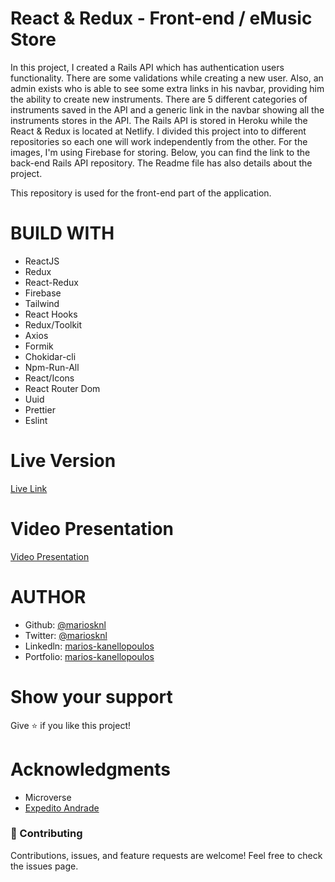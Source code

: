 # React & Redux - Front-end / eMusic Store

In this project, I created a Rails API which has authentication users functionality. There are some validations while creating a new user. Also, an admin exists who is able to see some extra links in his navbar, providing him the ability to create new instruments. There are 5 different categories of instruments saved in the API and a generic link in the navbar showing all the instruments stores in the API. The Rails API is stored in Heroku while the React & Redux is located at Netlify. I divided this project into to different repositories so each one will work independently from the other. For the images, I'm using Firebase for storing. Below, you can find the link to the back-end Rails API repository. The Readme file has also details about the project.

This repository is used for the front-end part of the application.

# BUILD WITH

- ReactJS
- Redux
- React-Redux
- Firebase
- Tailwind
- React Hooks
- Redux/Toolkit
- Axios
- Formik
- Chokidar-cli
- Npm-Run-All
- React/Icons
- React Router Dom
- Uuid
- Prettier
- Eslint

# Live Version

[Live Link](https://musicstorebymarios.netlify.app/)

# Video Presentation

[Video Presentation]()

# AUTHOR

- Github: [@mariosknl](https://github.com/mariosknl)
- Twitter: [@mariosknl](https://twitter.com/MariosKnl)
- Linkedln: [marios-kanellopoulos](https://www.linkedin.com/in/marios-kanellopoulos)
- Portfolio: [marios-kanellopoulos](https://marioskanellopoulos.com/)

# Show your support

Give ⭐️ if you like this project!

# Acknowledgments

- Microverse
- [Expedito Andrade](https://github.com/expjazz)

### 🤝 Contributing

Contributions, issues, and feature requests are welcome!
Feel free to check the issues page.
